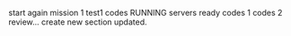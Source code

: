 start again
mission 1
test1
codes
RUNNING
servers
ready
codes 1
codes 2
review...
create
new section
updated.
